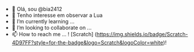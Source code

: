- 👋 Olá, sou @bia2412
- 👀 Tenho interesse em observar a Lua
- 🌱 I’m currently learning ...
- 💞️ I’m looking to collaborate on ...
- 📫 How to reach me ...
! [Scratch] (https://img.shields.io/badge/Scratch-4D97FF?style=for-the-badge&logo=Scratch&logoColor=white)!
